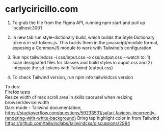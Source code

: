 # carlyciricillo.com

1) To grab the file from the Figma API, running npm start and pull up localhost:3001

2) In new tab run style-dictionary build, which builds the Style Dictionary tokens in sd-tokens.js. This builds them in the javascript/module format, exposing a CommonJS module to work with Tailwind's configuration

3) Run npx tailwindcss -i css/input.css -o css/output.css --watch to: 1) scan designated files for classes and build styles in ouput.css and 2) integrate the sd-tokens with Tailwind (output.css)

4) To check Tailwind version, run npm info tailwindcss version

To dos:\
Firefox tests\
Resize width of max scroll area in skills caorusel when resizing browser/device width\
Dark mode - Tailwind documentation; https://stackoverflow.com/questions/59233531/safari-favicon-incorrectly-rendering-with-white-background\
Bring tap highlight color in from Tailwind https://github.com/tailwindlabs/tailwindcss/discussions/2984